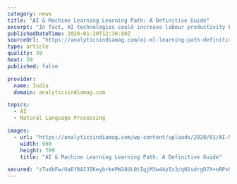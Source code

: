 ```yaml
---
category: news
title: "AI & Machine Learning Learning Path: A Definitive Guide"
excerpt: "In fact, AI technologies could increase labour productivity by 40% or more ... look at the science of applying machine learning algorithms to process large amounts of natural language data. You will learn the concepts of statistical machine translation and neural models, deep semantic similarity models (DSSM), neural knowledge base embedding ..."
publishedDateTime: 2020-01-20T12:36:00Z
sourceUrl: "https://analyticsindiamag.com/ai-ml-learning-path-definitive-guide/"
type: article
quality: 39
heat: 39
published: false

provider:
  name: India
  domain: analyticsindiamag.com

topics:
  - AI
  - Natural Language Processing

images:
  - url: "https://analyticsindiamag.com/wp-content/uploads/2020/01/AI-ML-AIM.jpeg"
    width: 960
    height: 709
    title: "AI & Machine Learning Learning Path: A Definitive Guide"

secured: "zTudbFw/UaEfRAI3IKeybrkePW28UL0tIqjM3w44yIx3/qN1sdrgD7X+oRPxUkiAgKUA1qQknKbAOc2ePVBk6it0Q7P39e4Jbo+Vm1/tRIkcbjw5zMUXa6O/We+CfhZXuvfTLnXQq3cbEOE/QwZye6BrQMMJkbm8LO3RJ2huzlw8+4+mrH2oM79TwJhiP/QQOQ6YmMfv/B01fAfzpE8QMqKkCdvn0IAXjmJx2GtKp+afXfrrYSzXy0yGOV44oI8zgs76Cx+mLWwjYdGNiB+m/PXGFtgTKfLT8Ysbpe2O6wM5WPC1BjPAsK9VP26WaKoYIBqTqRr4eutZ3T4jG9+p8eDjqFx/RzKnzuox8SoqWV5JIVgysQlLVN8Tely34pVce6RmhYLT8AJdaqpmfktn/ZX81u69bJ6RhLNX34lBPsHvX0He1XXnbFZ/yMvmqGGIof4+6tFznymLjzELb/PV6g==;xtmu5GcUps2N0H92FrefUA=="
---
```


